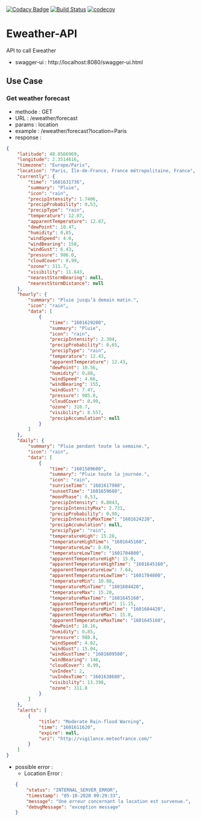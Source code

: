 [![Codacy Badge](https://api.codacy.com/project/badge/Grade/e6d16f1e875f4a3594af137e29465ca4)](https://app.codacy.com/gh/ErwanLT/Eweather-API?utm_source=github.com&utm_medium=referral&utm_content=ErwanLT/Eweather-API&utm_campaign=Badge_Grade)
[![Build Status](https://travis-ci.com/ErwanLT/Eweather-API.svg?branch=main)](https://travis-ci.com/ErwanLT/Eweather-API)
[![codecov](https://codecov.io/gh/ErwanLT/Eweather-API/branch/main/graph/badge.svg)](https://codecov.io/gh/ErwanLT/Eweather-API)
# Eweather-API
API to call Eweather

- swagger-ui : http://localhost:8080/swagger-ui.html

## Use Case
### Get weather forecast

- methode : GET
- URL : /eweather/forecast
- params : location
- example : /eweather/forecast?location=Paris
- response :
```json
{
    "latitude": 48.8566969,
    "longitude": 2.3514616,
    "timezone": "Europe/Paris",
    "location": "Paris, Île-de-France, France métropolitaine, France",
    "currently": {
        "time": "1601631736",
        "summary": "Pluie",
        "icon": "rain",
        "precipIntensity": 1.7406,
        "precipProbability": 0.53,
        "precipType": "rain",
        "temperature": 12.87,
        "apparentTemperature": 12.87,
        "dewPoint": 10.47,
        "humidity": 0.85,
        "windSpeed": 4.0,
        "windBearing": 158,
        "windGust": 6.43,
        "pressure": 986.0,
        "cloudCover": 0.99,
        "ozone": 311.7,
        "visibility": 11.643,
        "nearestStormBearing": null,
        "nearestStormDistance": null
    },
    "hourly": {
        "summary": "Pluie jusqu’à demain matin.",
        "icon": "rain",
        "data": [
            {
                "time": "1601629200",
                "summary": "Pluie",
                "icon": "rain",
                "precipIntensity": 2.394,
                "precipProbability": 0.65,
                "precipType": "rain",
                "temperature": 12.43,
                "apparentTemperature": 12.43,
                "dewPoint": 10.56,
                "humidity": 0.88,
                "windSpeed": 4.66,
                "windBearing": 155,
                "windGust": 7.47,
                "pressure": 985.8,
                "cloudCover": 0.99,
                "ozone": 310.7,
                "visibility": 8.557,
                "precipAccumulation": null
            }
        ]
    },
    "daily": {
        "summary": "Pluie pendant toute la semaine.",
        "icon": "rain",
        "data": [
            {
                "time": "1601589600",
                "summary": "Pluie toute la journée.",
                "icon": "rain",
                "sunriseTime": "1601617980",
                "sunsetTime": "1601659680",
                "moonPhase": 0.53,
                "precipIntensity": 0.8043,
                "precipIntensityMax": 2.731,
                "precipProbability": 0.98,
                "precipIntensityMaxTime": "1601624220",
                "precipAccumulation": null,
                "precipType": "rain",
                "temperatureHigh": 15.28,
                "temperatureHighTime": "1601645160",
                "temperatureLow": 8.69,
                "temperatureLowTime": "1601704800",
                "apparentTemperatureHigh": 15.0,
                "apparentTemperatureHighTime": "1601645160",
                "apparentTemperatureLow": 7.64,
                "apparentTemperatureLowTime": "1601704800",
                "temperatureMin": 10.88,
                "temperatureMinTime": "1601604420",
                "temperatureMax": 15.28,
                "temperatureMaxTime": "1601645160",
                "apparentTemperatureMin": 11.15,
                "apparentTemperatureMinTime": "1601604420",
                "apparentTemperatureMax": 15.0,
                "apparentTemperatureMaxTime": "1601645160",
                "dewPoint": 10.16,
                "humidity": 0.85,
                "pressure": 988.8,
                "windSpeed": 4.02,
                "windGust": 15.04,
                "windGustTime": "1601609580",
                "windBearing": 146,
                "cloudCover": 0.99,
                "uvIndex": 2,
                "uvIndexTime": "1601638680",
                "visibility": 13.398,
                "ozone": 311.8
            }
        ]
    },
    "alerts": [
        {
            "title": "Moderate Rain-flood Warning",
            "time": "1601611620",
            "expire": null,
            "uri": "http://vigilance.meteofrance.com/"
        }
    ]
}
```
- possible error :
  * Location Error :
  ```json
  {
      "status": "INTERNAL_SERVER_ERROR",
      "timestamp": "05-10-2020 09:29:33",
      "message": "Une erreur concernant la location est survenue.",
      "debugMessage": "exception message"
  }
  ```